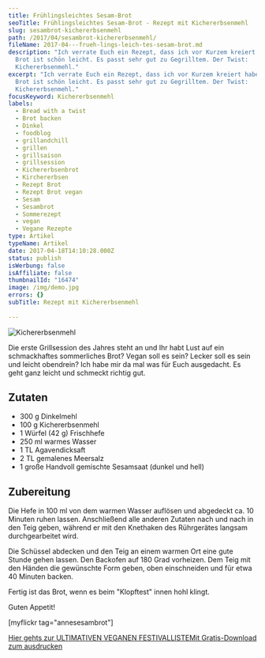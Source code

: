 ```yaml
---
title: Früh­lings­leich­tes Sesam-Brot
seoTitle: Frühlingsleichtes Sesam-Brot - Rezept mit Kichererbsenmehl
slug: sesambrot-kichererbsenmehl
path: /2017/04/sesambrot-kichererbsenmehl/
fileName: 2017-04---frueh-lings-leich-tes-sesam-brot.md
description: "Ich verrate Euch ein Rezept, dass ich vor Kurzem kreiert habe. Das
  Brot ist schön leicht. Es passt sehr gut zu Gegrilltem. Der Twist:
  Kichererbsenmehl."
excerpt: "Ich verrate Euch ein Rezept, dass ich vor Kurzem kreiert habe. Das
  Brot ist schön leicht. Es passt sehr gut zu Gegrilltem. Der Twist:
  Kichererbsenmehl."
focusKeyword: Kichererbsenmehl
labels:
  - Bread with a twist
  - Brot backen
  - Dinkel
  - foodblog
  - grillandchill
  - grillen
  - grillsaison
  - grillsession
  - Kichererbsenbrot
  - Kirchererbsen
  - Rezept Brot
  - Rezept Brot vegan
  - Sesam
  - Sesambrot
  - Sommerezept
  - vegan
  - Vegane Rezepte
type: Artikel
typeName: Artikel
date: 2017-04-18T14:10:28.000Z
status: publish
isWerbung: false
isAffiliate: false
thumbnailId: "16474"
image: /img/demo.jpg
errors: {}
subTitle: Rezept mit Kichererbsenmehl
  
---
```


![Kichererbsenmehl](http://cardamonchai.com/wp-content/uploads/2017/04/34075362886_82e69c5ff9_k-640x480.jpg)

Die erste Grillsession des Jahres steht an und Ihr habt Lust auf ein
schmackhaftes sommerliches Brot? Vegan soll es sein? Lecker soll es sein und
leicht obendrein? Ich habe mir da mal was für Euch ausgedacht. Es geht ganz
leicht und schmeckt richtig gut.

## Zutaten

- 300 g Dinkelmehl
- 100 g Kichererbsenmehl
- 1 Würfel (42 g) Frischhefe
- 250 ml warmes Wasser
- 1 TL Agavendicksaft
- 2 TL gemalenes Meersalz
- 1 große Handvoll gemischte Sesamsaat (dunkel und hell)

## Zubereitung

Die Hefe in 100 ml von dem warmen Wasser auflösen und abgedeckt ca. 10 Minuten
ruhen lassen. Anschließend alle anderen Zutaten nach und nach in den Teig geben,
während er mit den Knethaken des Rührgerätes langsam durchgearbeitet wird.

Die Schüssel abdecken und den Teig an einem warmen Ort eine gute Stunde gehen
lassen. Den Backofen auf 180 Grad vorheizen. Dem Teig mit den Händen die
gewünschte Form geben, oben einschneiden und für etwa 40 Minuten backen.

Fertig ist das Brot, wenn es beim "Klopftest" innen hohl klingt.

Guten Appetit!

[myflickr tag="annesesambrot"]

[Hier gehts zur ULTIMATIVEN VEGANEN FESTIVALLISTEMit Gratis-Download zum ausdrucken](/2015/03/die-ultimative-vegane-festivalliste)

  